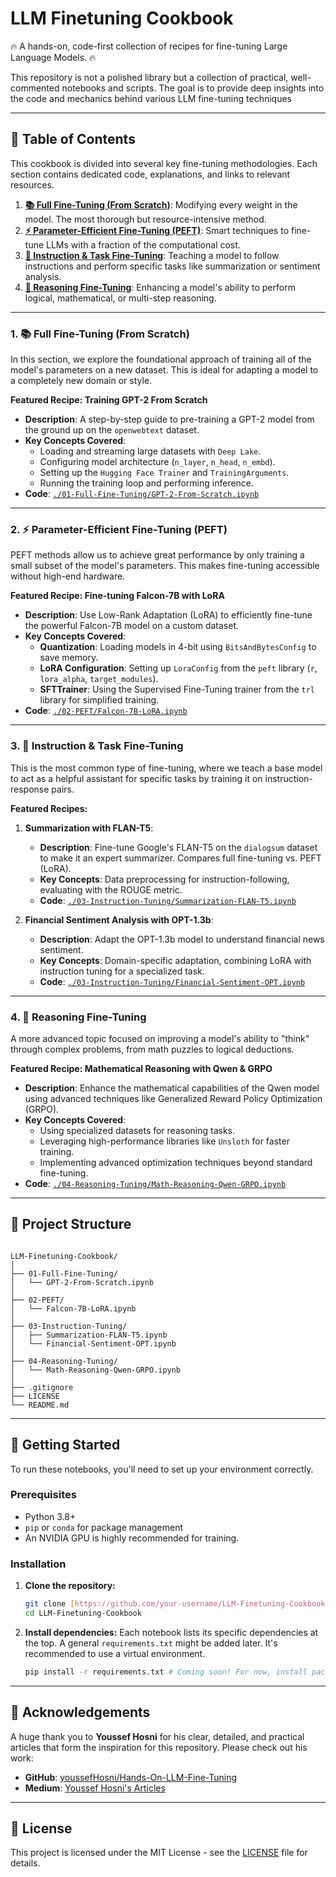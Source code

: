 # LLM Finetuning Cookbook

🔥 A hands-on, code-first collection of recipes for fine-tuning Large Language Models. 🔥

This repository is not a polished library but a collection of practical, well-commented notebooks and scripts. The goal is to provide deep insights into the code and mechanics behind various LLM fine-tuning techniques

---

## 📖 Table of Contents

This cookbook is divided into several key fine-tuning methodologies. Each section contains dedicated code, explanations, and links to relevant resources.

1.  [**📚 Full Fine-Tuning (From Scratch)**](./01-Full-Fine-Tuning/): Modifying every weight in the model. The most thorough but resource-intensive method.
2.  [**⚡ Parameter-Efficient Fine-Tuning (PEFT)**](./02-PEFT/): Smart techniques to fine-tune LLMs with a fraction of the computational cost.
3.  [**🎯 Instruction & Task Fine-Tuning**](./03-Instruction-Tuning/): Teaching a model to follow instructions and perform specific tasks like summarization or sentiment analysis.
4.  [**🧠 Reasoning Fine-Tuning**](./04-Reasoning-Tuning/): Enhancing a model's ability to perform logical, mathematical, or multi-step reasoning.

---

### **1. 📚 Full Fine-Tuning (From Scratch)**

In this section, we explore the foundational approach of training all of the model's parameters on a new dataset. This is ideal for adapting a model to a completely new domain or style.

**Featured Recipe: Training GPT-2 From Scratch**
* **Description**: A step-by-step guide to pre-training a GPT-2 model from the ground up on the `openwebtext` dataset.
* **Key Concepts Covered**:
    * Loading and streaming large datasets with `Deep Lake`.
    * Configuring model architecture (`n_layer`, `n_head`, `n_embd`).
    * Setting up the `Hugging Face Trainer` and `TrainingArguments`.
    * Running the training loop and performing inference.
* **Code**: [`./01-Full-Fine-Tuning/GPT-2-From-Scratch.ipynb`](./01-Full-Fine-Tuning/GPT-2-From-Scratch.ipynb)

---

### **2. ⚡ Parameter-Efficient Fine-Tuning (PEFT)**

PEFT methods allow us to achieve great performance by only training a small subset of the model's parameters. This makes fine-tuning accessible without high-end hardware.

**Featured Recipe: Fine-tuning Falcon-7B with LoRA**
* **Description**: Use Low-Rank Adaptation (LoRA) to efficiently fine-tune the powerful Falcon-7B model on a custom dataset.
* **Key Concepts Covered**:
    * **Quantization**: Loading models in 4-bit using `BitsAndBytesConfig` to save memory.
    * **LoRA Configuration**: Setting up `LoraConfig` from the `peft` library (`r`, `lora_alpha`, `target_modules`).
    * **SFTTrainer**: Using the Supervised Fine-Tuning trainer from the `trl` library for simplified training.
* **Code**: [`./02-PEFT/Falcon-7B-LoRA.ipynb`](./02-PEFT/Falcon-7B-LoRA.ipynb)

---

### **3. 🎯 Instruction & Task Fine-Tuning**

This is the most common type of fine-tuning, where we teach a base model to act as a helpful assistant for specific tasks by training it on instruction-response pairs.

**Featured Recipes:**
1.  **Summarization with FLAN-T5**:
    * **Description**: Fine-tune Google's FLAN-T5 on the `dialogsum` dataset to make it an expert summarizer. Compares full fine-tuning vs. PEFT (LoRA).
    * **Key Concepts**: Data preprocessing for instruction-following, evaluating with the ROUGE metric.
    * **Code**: [`./03-Instruction-Tuning/Summarization-FLAN-T5.ipynb`](./03-Instruction-Tuning/Summarization-FLAN-T5.ipynb)

2.  **Financial Sentiment Analysis with OPT-1.3b**:
    * **Description**: Adapt the OPT-1.3b model to understand financial news sentiment.
    * **Key Concepts**: Domain-specific adaptation, combining LoRA with instruction tuning for a specialized task.
    * **Code**: [`./03-Instruction-Tuning/Financial-Sentiment-OPT.ipynb`](./03-Instruction-Tuning/Financial-Sentiment-OPT.ipynb)

---

### **4. 🧠 Reasoning Fine-Tuning**

A more advanced topic focused on improving a model's ability to "think" through complex problems, from math puzzles to logical deductions.

**Featured Recipe: Mathematical Reasoning with Qwen & GRPO**
* **Description**: Enhance the mathematical capabilities of the Qwen model using advanced techniques like Generalized Reward Policy Optimization (GRPO).
* **Key Concepts Covered**:
    * Using specialized datasets for reasoning tasks.
    * Leveraging high-performance libraries like `Unsloth` for faster training.
    * Implementing advanced optimization techniques beyond standard fine-tuning.
* **Code**: [`./04-Reasoning-Tuning/Math-Reasoning-Qwen-GRPO.ipynb`](./04-Reasoning-Tuning/Math-Reasoning-Qwen-GRPO.ipynb)

---

## 📂 Project Structure

```

LLM-Finetuning-Cookbook/
│
├── 01-Full-Fine-Tuning/
│   └── GPT-2-From-Scratch.ipynb
│
├── 02-PEFT/
│   └── Falcon-7B-LoRA.ipynb
│
├── 03-Instruction-Tuning/
│   ├── Summarization-FLAN-T5.ipynb
│   └── Financial-Sentiment-OPT.ipynb
│
├── 04-Reasoning-Tuning/
│   └── Math-Reasoning-Qwen-GRPO.ipynb
│
├── .gitignore
├── LICENSE
└── README.md

````

---

## 🚀 Getting Started

To run these notebooks, you'll need to set up your environment correctly.

### Prerequisites

* Python 3.8+
* `pip` or `conda` for package management
* An NVIDIA GPU is highly recommended for training.

### Installation

1.  **Clone the repository:**
    ```sh
    git clone [https://github.com/your-username/LLM-Finetuning-Cookbook.git](https://github.com/your-username/LLM-Finetuning-Cookbook.git)
    cd LLM-Finetuning-Cookbook
    ```
2.  **Install dependencies:**
    Each notebook lists its specific dependencies at the top. A general `requirements.txt` might be added later. It's recommended to use a virtual environment.
    ```sh
    pip install -r requirements.txt # Coming soon! For now, install packages from the notebooks.
    ```

---

## 🙏 Acknowledgements

A huge thank you to **Youssef Hosni** for his clear, detailed, and practical articles that form the inspiration for this repository. Please check out his work:

* **GitHub**: [youssefHosni/Hands-On-LLM-Fine-Tuning](https://github.com/youssefHosni/Hands-On-LLM-Fine-Tuning)
* **Medium**: [Youssef Hosni's Articles](https://youssef-hosni.medium.com/)

---

## 📜 License

This project is licensed under the MIT License - see the [LICENSE](LICENSE) file for details.
